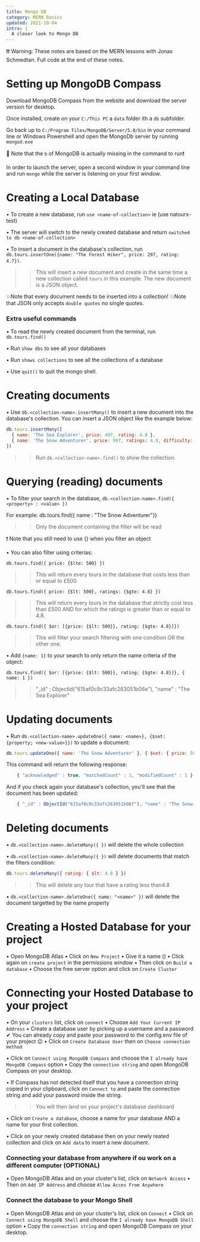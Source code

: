 ```yaml
---
title: Mongo DB
category: MERN Basics
updated: 2021-10-04
intro: |
  A closer look to Mongo DB
---
```


❗❗ Warning: These notes are based on the MERN lessons with Jonas Schmedtan. Full code at the end of these notes.

# Setting up MongoDB Compass

Download MongoDB Compass from the website and download the server version for desktop.

Once installed, create on your `C:/This PC` a `data` folder ith a `db` subfolder.

Go back up to `C:/Program Files/MongoDB/Server/5.0/bin` in your command line or Windows Powershell and open the MongoDb server by running `mongod.exe`

💢 Note that the `b` of MongoDB is actually missing in the command to run❗

In order to launch the server, open a second window in your command line and run `mongo` while the server is listening on your first window.

# Creating a Local Database

• To create a new database, run `use <name-of-collection>` ie (use natours-test)

• The server will switch to the newly created database and return `switched to db <name-of-collection>`

• To insert a document in the database's collection, run `db.tours.insertOne({name: "The Forest Hiker", price: 297, rating: 4.7})`.

> > This will insert a new document and create in the same time a new collection called `tours` in this example. The new document is a JSON object.

💥Note that every document needs to be inserted into a collection!
💥Note that JSON only accepts `double quotes` no single quotes.

### Extra useful commands

• To read the newly created document from the terminal, run `db.tours.find()`

• Run `show dbs` to see all your databases

• Run `shows collections` to see all the collections of a database

• Use `quit()` to quit the mongo shell.

# Creating documents

• Use `db.<collection-name>.insertMany()` to insert a new document into the database's collection. You can insert a JSON object like the example below:

```js
db.tours.insertMany([
  { name: 'The Sea Explorer', price: 497, rating: 4.8 },
  { name: 'The Snow Adventurer', price: 997, ratings: 4.9, difficulty: 'easy' }
])
```

> > Run `db.<collection-name>.find()` to show the collection.

# Querying (reading) documents

• To filter your search in the database, `db.<collection-name>.find({ <property> : <value> })`

For example: db.tours.find({ name : "The Snow Adventurer"})

> > Only the document containing the filter will be read

❗ Note that you still need to use {} when you filter an object

• You can also filter using criterias:

`db.tours.find({ price: {$lte: 500} })`

> > This will return every tours in the database that costs less than or equal to £500.

`db.tours.find({ price: {$lt: 500}, ratings: {$gte: 4.8} })`

> > This will return every tours in the database that strictly cost less than £500 AND for which the ratings is greater than or equal to 4.8.

`db.tours.find({ $or: [{price: {$lt: 500}}, rating: {$gte: 4.8}]})`

> > This will filter your search filtering with one condition OR the other one.

• Add `{name: 1}` to your search to only return the name criteria of the object:

`db.tours.find({ $or: [{price: {$lt: 500}}, rating: {$gte: 4.8}]}, { name: 1 })`

> > "\_id" : ObjectId("615af0c9c33afc263051b06e"), "name" : "The Sea Explorer"

# Updating documents

• Run `db.<collection-name>.updateOne({ name: <name>}, {$set: {property; <new-value>}})` to update a document:

```js
db.tours.updateOne({ name: 'The Snow Adventurer' }, { $set: { price: 597 } })
```

This command will return the following response:

```js
    { "acknowledged" : true, "matchedCount" : 1, "modifiedCount" : 1 }
```

And if you check again your database's collection, you'll see that the document has been updated:

```js
    { "_id" : ObjectId("615af0c9c33afc263051b06f"), "name" : "The Snow Adventurer", "price" : 597, "rating" : 4.9, "difficulty" : "easy" }
```

# Deleting documents

• `db.<collection-name>.deleteMany({ })` will delete the whole collection

• `db.<collection-name>.deleteMany({ })` will delete documents that match the filters condition:

```js
db.tours.deleteMany({ rating: { $lt: 4.8 } })
```

> > This will delete any tour that have a rating less than4.8

• `db.<collection-name>.deleteOne({ name: "<name>" })` will delete the document targetted by the name property

# Creating a Hosted Database for your project

• Open MongoDB Atlas
• Click on `New Project`
• Give it a name (<project-app>)
• Click again on `create project` in the permissions window
• Then click on `Build a database`
• Choose the free server option and click on `Create Cluster`

# Connecting your Hosted Database to your project

• On your `clusters` list, click on `connect`
• Choose `Add Your Current IP Address`
• Create a database user by picking up a username and a password
✔ You can already copy and paste your password to the config.env file of your project 😉
• Click on `Create Database User` then on `Choose connection method`

• Click on `Connect using MongoDB Compass` and choose the `I already have MongoDB Compass` option
• Copy the `connection string` and open MongoDB Compass on your desktop.

• If Compass has not detected itself that you have a connection string copied in your clipboard, click on `Connect to` and paste the connection string and add your password inside the string.

> > You will then land on your project's database dashboard

• Click on `Create a database`, choose a name for your database AND a name for your first collection.

• Click on your newly created database then on your newly reated collection and click on `Add data` to insert a new document.

### Connecting your database from anywhere if ou work on a different computer (OPTIONAL)

• Open MongoDB Atlas and on your cluster's list, click on `Network Access`
• Then on `Add IP Address` and choose `Allow Acces From Anywhere `

### Connect the database to your Mongo Shell

• Open MongoDB Atlas and on your cluster's list, click on `Connect`
• Click on `Connect using MongoDB Shell` and choose the `I already have MongoDB Shell` option
• Copy the `connection string` and open MongoDB Compass on your desktop.
